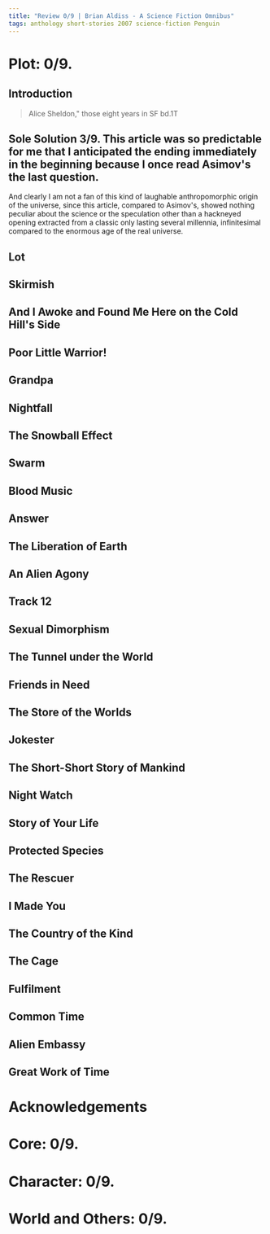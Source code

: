 ```yaml
---
title: "Review 0/9 | Brian Aldiss - A Science Fiction Omnibus"
tags: anthology short-stories 2007 science-fiction Penguin 
---
```



# Plot: 0/9.

## Introduction
> Alice Sheldon," those eight years in SF bd.1T

## Sole Solution 3/9. This article was so predictable for me that I anticipated the ending immediately in the beginning because I once read Asimov's the last question.
And clearly I am not a fan of this kind of laughable anthropomorphic origin of the universe, since this article, compared to Asimov's, showed nothing peculiar about the science or the speculation other than a hackneyed opening extracted from a classic only lasting several millennia, infinitesimal compared to the enormous age of the real universe.

## Lot

## Skirmish

## And I Awoke and Found Me Here on the Cold Hill's Side

## Poor Little Warrior!

## Grandpa

## Nightfall

## The Snowball Effect

## Swarm

## Blood Music

## Answer

## The Liberation of Earth

## An Alien Agony

## Track 12

## Sexual Dimorphism

## The Tunnel under the World

## Friends in Need

## The Store of the Worlds

## Jokester

## The Short-Short Story of Mankind

## Night Watch

## Story of Your Life

## Protected Species

## The Rescuer

## I Made You

## The Country of the Kind

## The Cage

## Fulfilment

## Common Time

## Alien Embassy

## Great Work of Time

# Acknowledgements

# Core: 0/9.

# Character: 0/9.

# World and Others: 0/9.

